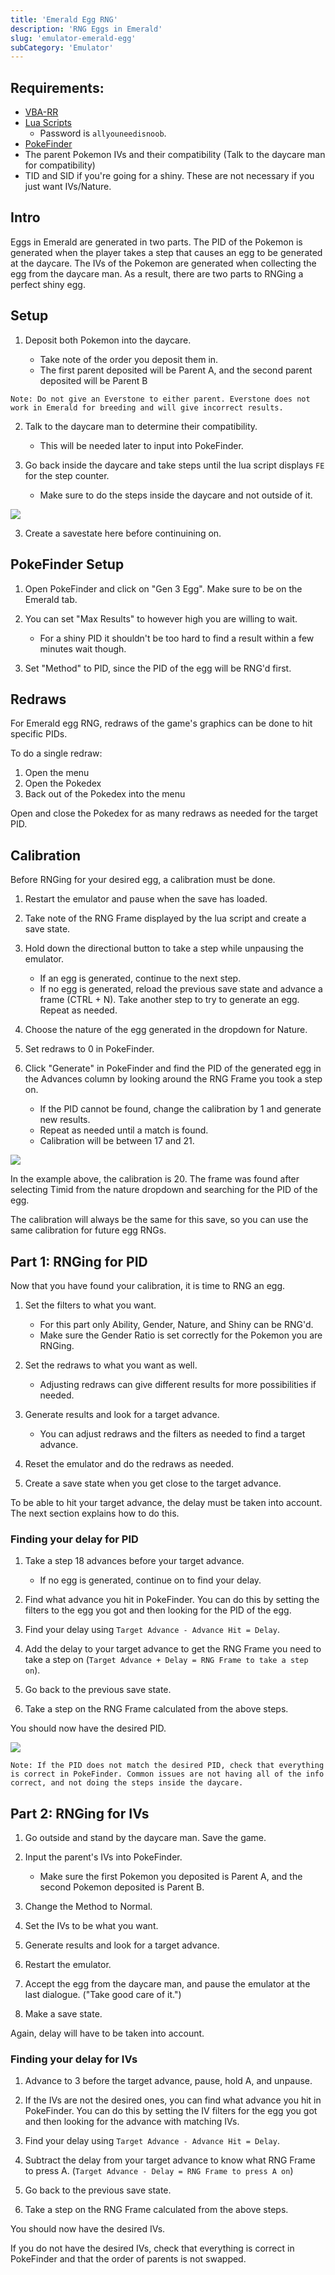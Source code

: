 ```yaml
---
title: 'Emerald Egg RNG'
description: 'RNG Eggs in Emerald'
slug: 'emulator-emerald-egg'
subCategory: 'Emulator'
---
```


## Requirements:

- [VBA-RR](https://code.google.com/archive/p/vba-rerecording/downloads)
- [Lua Scripts](https://pokerng.forumcommunity.net/?t=56443955&p=396434940)
  - Password is `allyouneedisnoob`.
- [PokeFinder](https://github.com/Admiral-Fish/PokeFinder/releases)
- The parent Pokemon IVs and their compatibility (Talk to the daycare man for compatibility)
- TID and SID if you're going for a shiny. These are not necessary if you just want IVs/Nature.

## Intro

Eggs in Emerald are generated in two parts. The PID of the Pokemon is generated when the player takes a step that causes an egg to be generated at the daycare. The IVs of the Pokemon are generated when collecting the egg from the daycare man. As a result, there are two parts to RNGing a perfect shiny egg.

## Setup

1. Deposit both Pokemon into the daycare.

   - Take note of the order you deposit them in.
   - The first parent deposited will be Parent A, and the second parent deposited will be Parent B

```
Note: Do not give an Everstone to either parent. Everstone does not work in Emerald for breeding and will give incorrect results.
```

2. Talk to the daycare man to determine their compatibility.

   - This will be needed later to input into PokeFinder.

3. Go back inside the daycare and take steps until the lua script displays `FE` for the step counter.
   - Make sure to do the steps inside the daycare and not outside of it.

![](https://github.com/ShinySylveon04/PokemonRNGGuidesPics/blob/main/Screenshot_13.png?raw=true)

3. Create a savestate here before continuining on.

## PokeFinder Setup

1. Open PokeFinder and click on "Gen 3 Egg". Make sure to be on the Emerald tab.

2. You can set "Max Results" to however high you are willing to wait.

   - For a shiny PID it shouldn't be too hard to find a result within a few minutes wait though.

3. Set "Method" to PID, since the PID of the egg will be RNG'd first.

## Redraws

For Emerald egg RNG, redraws of the game's graphics can be done to hit specific PIDs.

To do a single redraw:

1. Open the menu
2. Open the Pokedex
3. Back out of the Pokedex into the menu

Open and close the Pokedex for as many redraws as needed for the target PID.

## Calibration

Before RNGing for your desired egg, a calibration must be done.

1. Restart the emulator and pause when the save has loaded.

2. Take note of the RNG Frame displayed by the lua script and create a save state.

3. Hold down the directional button to take a step while unpausing the emulator.

   - If an egg is generated, continue to the next step.
   - If no egg is generated, reload the previous save state and advance a frame (CTRL + N). Take another step to try to generate an egg. Repeat as needed.

4. Choose the nature of the egg generated in the dropdown for Nature.

5. Set redraws to 0 in PokeFinder.

6. Click "Generate" in PokeFinder and find the PID of the generated egg in the Advances column by looking around the RNG Frame you took a step on.
   - If the PID cannot be found, change the calibration by 1 and generate new results.
   - Repeat as needed until a match is found.
   - Calibration will be between 17 and 21.

![](https://github.com/ShinySylveon04/PokemonRNGGuidesPics/blob/main/Screenshot_16.png?raw=true)

In the example above, the calibration is 20. The frame was found after selecting Timid from the nature dropdown and searching for the PID of the egg.

The calibration will always be the same for this save, so you can use the same calibration for future egg RNGs.

## Part 1: RNGing for PID

Now that you have found your calibration, it is time to RNG an egg.

1. Set the filters to what you want.

   - For this part only Ability, Gender, Nature, and Shiny can be RNG'd.
   - Make sure the Gender Ratio is set correctly for the Pokemon you are RNGing.

2. Set the redraws to what you want as well.

   - Adjusting redraws can give different results for more possibilities if needed.

3. Generate results and look for a target advance.

   - You can adjust redraws and the filters as needed to find a target advance.

4. Reset the emulator and do the redraws as needed.

5. Create a save state when you get close to the target advance.

To be able to hit your target advance, the delay must be taken into account. The next section explains how to do this.

### Finding your delay for PID

1. Take a step 18 advances before your target advance.

   - If no egg is generated, continue on to find your delay.

2. Find what advance you hit in PokeFinder. You can do this by setting the filters to the egg you got and then looking for the PID of the egg.

3. Find your delay using `Target Advance - Advance Hit = Delay`.

4. Add the delay to your target advance to get the RNG Frame you need to take a step on (`Target Advance + Delay = RNG Frame to take a step on`).

5. Go back to the previous save state.

6. Take a step on the RNG Frame calculated from the above steps.

You should now have the desired PID.

![](https://github.com/ShinySylveon04/PokemonRNGGuidesPics/blob/main/Screenshot_17.png?raw=true)

```
Note: If the PID does not match the desired PID, check that everything is correct in PokeFinder. Common issues are not having all of the info correct, and not doing the steps inside the daycare.
```

## Part 2: RNGing for IVs

1. Go outside and stand by the daycare man. Save the game.

2. Input the parent's IVs into PokeFinder.

   - Make sure the first Pokemon you deposited is Parent A, and the second Pokemon deposited is Parent B.

3. Change the Method to Normal.

4. Set the IVs to be what you want.

5. Generate results and look for a target advance.

6. Restart the emulator.

7. Accept the egg from the daycare man, and pause the emulator at the last dialogue. ("Take good care of it.")

8. Make a save state.

Again, delay will have to be taken into account.

### Finding your delay for IVs

1. Advance to 3 before the target advance, pause, hold A, and unpause.

2. If the IVs are not the desired ones, you can find what advance you hit in PokeFinder. You can do this by setting the IV filters for the egg you got and then looking for the advance with matching IVs.

3. Find your delay using `Target Advance - Advance Hit = Delay`.

4. Subtract the delay from your target advance to know what RNG Frame to press A. (`Target Advance - Delay = RNG Frame to press A on`)

5. Go back to the previous save state.

6. Take a step on the RNG Frame calculated from the above steps.

You should now have the desired IVs.

If you do not have the desired IVs, check that everything is correct in PokeFinder and that the order of parents is not swapped.
